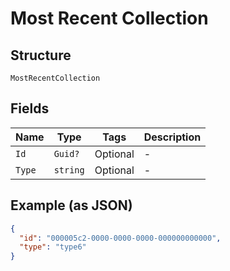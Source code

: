 
# Most Recent Collection

## Structure

`MostRecentCollection`

## Fields

| Name | Type | Tags | Description |
|  --- | --- | --- | --- |
| `Id` | `Guid?` | Optional | - |
| `Type` | `string` | Optional | - |

## Example (as JSON)

```json
{
  "id": "000005c2-0000-0000-0000-000000000000",
  "type": "type6"
}
```

